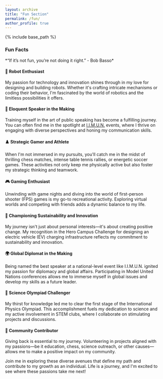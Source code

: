 ```yaml
---
layout: archive
title: "Fun Section"
permalink: /fun/
author_profile: true
---
```

{% include base_path %}

<p><h3><span style="text-align:left; display:inline-block; width:50%;">Fun Facts</span></h3></p>
*“If it’s not fun, you’re not doing it right.” - Bob Basso*

#### 🦾 Robot Enthusiast

My passion for technology and innovation shines through in my love for designing and building robots. Whether it's crafting intricate mechanisms or coding their behavior, I'm fascinated by the world of robotics and the limitless possibilities it offers.

#### 📢 Eloquent Speaker in the Making

Training myself in the art of public speaking has become a fulfilling journey. You can often find me in the spotlight at [I.I.M.U.N.](https://new.iimun.in/) events, where I thrive on engaging with diverse perspectives and honing my communication skills.

#### ♟️ Strategic Gamer and Athlete

When I'm not immersed in my pursuits, you'll catch me in the midst of thrilling chess matches, intense table tennis rallies, or energetic soccer games. These activities not only keep me physically active but also foster my strategic thinking and teamwork.

#### 🎮 Gaming Enthusiast

Unwinding with game nights and diving into the world of first-person shooter (FPS) games is my go-to recreational activity. Exploring virtual worlds and competing with friends adds a dynamic balance to my life.

#### 🌱 Championing Sustainability and Innovation

My journey isn't just about personal interests—it's about creating positive change. My recognition in the Hero Campus Challenge for designing an electric vehicle (EV) charging infrastructure reflects my commitment to sustainability and innovation.

#### 🌍 Global Diplomat in the Making

Being named the best speaker at a national-level event like I.I.M.U.N. ignited my passion for diplomacy and global affairs. Participating in Model United Nations conferences allows me to immerse myself in global issues and develop my skills as a future leader.

#### 🧠 Science Olympiad Challenger

My thirst for knowledge led me to clear the first stage of the International Physics Olympiad. This accomplishment fuels my dedication to science and my active involvement in STEM clubs, where I collaborate on stimulating projects and discussions.

#### 🤝 Community Contributor

Giving back is essential to my journey. Volunteering in projects aligned with my passions—be it education, chess, science outreach, or other causes—allows me to make a positive impact on my community.

Join me in exploring these diverse avenues that define my path and contribute to my growth as an individual. Life is a journey, and I'm excited to see where these passions take me next!
